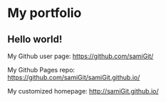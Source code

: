 # My portfolio

## Hello world!


My Github user page: 
https://github.com/samiGit/

My Github Pages repo:  
https://github.com/samiGit/samiGit.github.io/

My customized homepage: 
http://samiGit.github.io/
